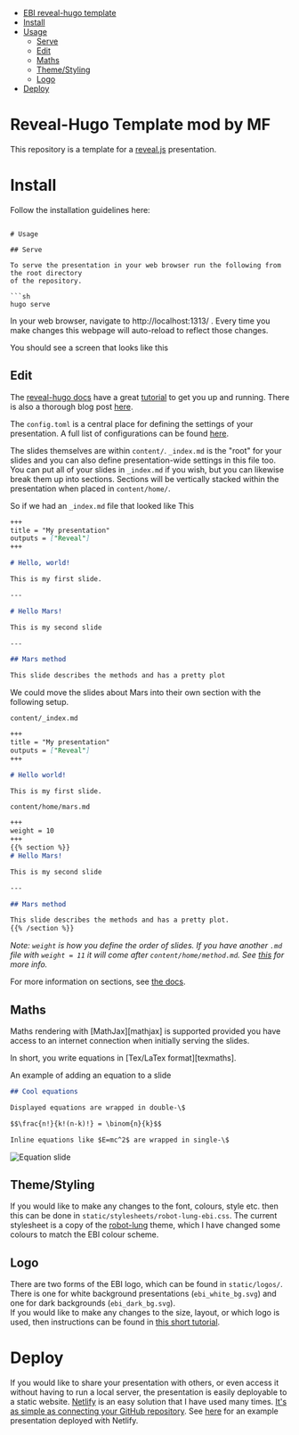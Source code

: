 <!-- START doctoc generated TOC please keep comment here to allow auto update -->
<!-- DON'T EDIT THIS SECTION, INSTEAD RE-RUN doctoc TO UPDATE -->

- [EBI reveal-hugo template](#ebi-reveal-hugo-template)
- [Install](#install)
- [Usage](#usage)
  - [Serve](#serve)
  - [Edit](#edit)
  - [Maths](#maths)
  - [Theme/Styling](#themestyling)
  - [Logo](#logo)
- [Deploy](#deploy)

<!-- END doctoc generated TOC please keep comment here to allow auto update -->

# Reveal-Hugo Template mod by MF

This repository is a template for a [reveal.js][revealjs] presentation.  

# Install

Follow the installation guidelines here:

```

# Usage

## Serve

To serve the presentation in your web browser run the following from the root directory
of the repository.

```sh
hugo serve
```

In your web browser, navigate to http://localhost:1313/ . Every time you make changes
this webpage will auto-reload to reflect those changes.

You should see a screen that looks like this


## Edit

The [reveal-hugo docs][reveal-hugo] have a great [tutorial][reveal-hugo-tut] to get you
up and running. There is also a thorough blog post [here][forestry-blog].

The `config.toml` is a central place for defining the settings of your presentation.
A full list of configurations can be found [here][config].

The slides themselves are within `content/`. `_index.md` is the "root" for your slides
and you can also define presentation-wide settings in this file too. You can put all of
your slides in `_index.md` if you wish, but you can likewise break them up into sections.
Sections will be vertically stacked within the presentation when placed in `content/home/`.

So if we had an `_index.md` file that looked like This

```md
+++
title = "My presentation"
outputs = ["Reveal"]
+++

# Hello, world!

This is my first slide.

---

# Hello Mars!

This is my second slide

---

## Mars method

This slide describes the methods and has a pretty plot
```

We could move the slides about Mars into their own section with the following setup.

`content/_index.md`
```md
+++
title = "My presentation"
outputs = ["Reveal"]
+++

# Hello world!

This is my first slide.
```

`content/home/mars.md`
```md
+++
weight = 10
+++
{{% section %}}
# Hello Mars!

This is my second slide

---

## Mars method

This slide describes the methods and has a pretty plot.
{{% /section %}}
```

*Note: `weight` is how you define the order of slides. If you have another `.md` file
with `weight = 11` it will come after `content/home/method.md`. See [this][weight] for more info.*

For more information on sections, see [the docs][sections].

## Maths

Maths rendering with [MathJax][mathjax] is supported provided you have access to an internet connection when initially serving the slides.

In short, you write equations in [Tex/LaTex format][texmaths].

An example of adding an equation to a slide

```md
## Cool equations

Displayed equations are wrapped in double-\$

$$\frac{n!}{k!(n-k)!} = \binom{n}{k}$$  

Inline equations like $E=mc^2$ are wrapped in single-\$

```

![Equation slide](static/images/maths.png?raw=true)


## Theme/Styling

If you would like to make any changes to the font, colours, style etc. then this can be
done in `static/stylesheets/robot-lung-ebi.css`. The current stylesheet is a copy of
the [robot-lung][robot-lung] theme, which I have changed some colours to match the EBI
colour scheme.

## Logo

There are two forms of the EBI logo, which can be found in `static/logos/`. There is one
for white background presentations (`ebi_white_bg.svg`) and one for dark backgrounds
(`ebi_dark_bg.svg`).  
If you would like to make any changes to the size, layout, or which logo is used, then
instructions can be found in [this short tutorial][reveal-hugo-logo].


# Deploy

If you would like to share your presentation with others, or even access it without having to run a local server, the presentation is easily deployable to a static website. [Netlify][netlify] is an easy solution that I have used many times. [It's as simple as connecting your GitHub repository][netlify-docs]. See [here][example] for an example presentation deployed with Netlify.



[revealjs]: https://revealjs.com/
[hugo]: https://gohugo.io/
[reveal-hugo-tut]: https://github.com/dzello/reveal-hugo#tutorial
[reveal-hugo]: https://github.com/dzello/reveal-hugo
[forestry-blog]: https://forestry.io/blog/harness-the-power-of-static-to-create-presentations/
[config]: https://github.com/dzello/reveal-hugo#configuration
[weight]: https://forestry.io/blog/harness-the-power-of-static-to-create-presentations/#additional-markdown-files
[robot-lung]: https://revealjs-themes.dzello.com/robot-lung.html#/
[reveal-hugo-logo]: https://reveal-hugo.dzello.com/logo-example/#/
[sections]: https://github.com/dzello/reveal-hugo#root-vs-section-presentations
[netlify]: https://www.netlify.com/
[netlify-docs]: https://docs.netlify.com/configure-builds/get-started/
[example]: https://tac2.netlify.app/#/
